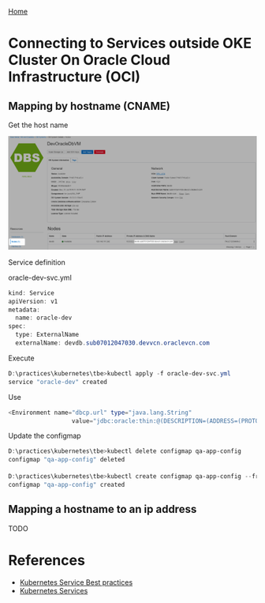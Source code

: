 [Home](../README.md)

# Connecting to Services outside OKE Cluster On Oracle Cloud Infrastructure (OCI)

## Mapping by hostname (CNAME)

Get the host name


![](../resources/con-ext-svc.png)

Service definition

oracle-dev-svc.yml
```Powershell
kind: Service
apiVersion: v1
metadata:
  name: oracle-dev
spec:
  type: ExternalName
  externalName: devdb.sub07012047030.devvcn.oraclevcn.com
```

Execute

```Powershell
D:\practices\kubernetes\tbe>kubectl apply -f oracle-dev-svc.yml
service "oracle-dev" created
```

Use

```Powershell
<Environment name="dbcp.url" type="java.lang.String"
                  value="jdbc:oracle:thin:@(DESCRIPTION=(ADDRESS=(PROTOCOL=TCP)(HOST=oracle-dev)(PORT=1521))(CONNECT_DATA=(SERVER=DEDICATED)(SERVICE_NAME=PDB.sub07012047030.devvcn.oraclevcn.com)))"/>
```

Update the configmap
```Powershell
D:\practices\kubernetes\tbe>kubectl delete configmap qa-app-config
configmap "qa-app-config" deleted
 
D:\practices\kubernetes\tbe>kubectl create configmap qa-app-config --from-file=app.xml
configmap "qa-app-config" created
```

## Mapping a hostname to an ip address

TODO

# References 
* [Kubernetes Service Best practices](https://cloud.google.com/blog/products/gcp/kubernetes-best-practices-mapping-external-services)
* [Kubernetes Services](https://kubernetes.io/docs/concepts/services-networking/service/)